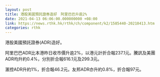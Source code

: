 ```yaml
---
layout: post
title: 港股美國預託證券造好　阿里巴巴升逾2%
date: 2021-04-13 06:06:00.000000000 +08:00
link: https://news.rthk.hk/rthk/ch/component/k2/1585440-20210413.htm
categories: rthk
---
```


港股美國預託證券(ADR)造好。

阿里巴巴ADR比本港昨日收市價升逾2%，以港元計折合報237.1元。騰訊及美團ADR均升約0.4%，分別折合報616.1元及299.3元。

滙控ADR升約1%，折合報46.2元。友邦ADR亦升約0.8%，折合報97元。
